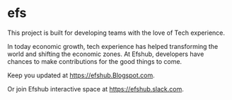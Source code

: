 # efs

This project is built for developing teams with the love of Tech experience. 

In today economic growth, tech experience has helped transforming the world and shifting the economic zones. At Efshub, developers have chances to make contributions for the good things to come.


Keep you updated at https://efshub.Blogspot.com.

Or join Efshub interactive space at https://efshub.slack.com.

